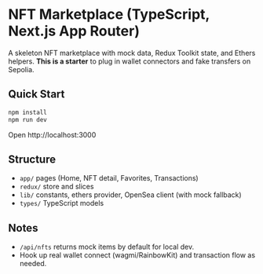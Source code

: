# NFT Marketplace (TypeScript, Next.js App Router)

A skeleton NFT marketplace with mock data, Redux Toolkit state, and Ethers helpers.
**This is a starter** to plug in wallet connectors and fake transfers on Sepolia.

## Quick Start
```bash
npm install
npm run dev
```

Open http://localhost:3000

<!-- ## Env
Create `.env.local`:
```
NEXT_PUBLIC_SELLER_ADDRESS=0xYourSellerOnSepolia
NEXT_PUBLIC_RPC_URL=https://sepolia.infura.io/v3/YOUR_KEY
NEXT_PUBLIC_CHAIN_ID=11155111
NEXT_PUBLIC_ERC20_TOKEN_ADDRESS= # optional USDT testnet
NEXT_PUBLIC_OPENSEA_API_KEY=     # optional
``` -->

## Structure
- `app/` pages (Home, NFT detail, Favorites, Transactions)
- `redux/` store and slices
- `lib/` constants, ethers provider, OpenSea client (with mock fallback)
- `types/` TypeScript models

## Notes
- `/api/nfts` returns mock items by default for local dev.
- Hook up real wallet connect (wagmi/RainbowKit) and transaction flow as needed.
